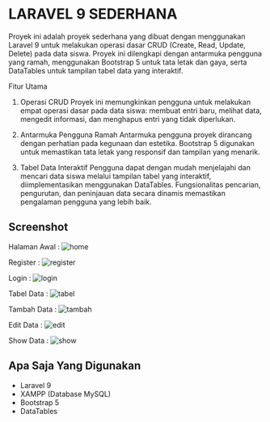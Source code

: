 # LARAVEL 9 SEDERHANA

Proyek ini adalah proyek sederhana yang dibuat dengan menggunakan Laravel 9 untuk melakukan operasi dasar CRUD (Create, Read, Update, Delete) pada data siswa. Proyek ini dilengkapi dengan antarmuka pengguna yang ramah, menggunakan Bootstrap 5 untuk tata letak dan gaya, serta DataTables untuk tampilan tabel data yang interaktif.

Fitur Utama
1. Operasi CRUD
Proyek ini memungkinkan pengguna untuk melakukan empat operasi dasar pada data siswa: membuat entri baru, melihat data, mengedit informasi, dan menghapus entri yang tidak diperlukan.

2. Antarmuka Pengguna Ramah
Antarmuka pengguna proyek dirancang dengan perhatian pada kegunaan dan estetika. Bootstrap 5 digunakan untuk memastikan tata letak yang responsif dan tampilan yang menarik.

3. Tabel Data Interaktif
Pengguna dapat dengan mudah menjelajahi dan mencari data siswa melalui tampilan tabel yang interaktif, diimplementasikan menggunakan DataTables. Fungsionalitas pencarian, pengurutan, dan peninjauan data secara dinamis memastikan pengalaman pengguna yang lebih baik.

## Screenshot

Halaman Awal :
![home](https://github.com/NCholisM/belajarlaravel/assets/57277402/58842f44-888e-4fac-88b1-640ce5cc79c9)

Register :
![register](https://github.com/NCholisM/belajarlaravel/assets/57277402/752bfb6d-3fbf-4873-ac8a-e896aa4a794b)

Login :
![login](https://github.com/NCholisM/belajarlaravel/assets/57277402/ecb93f4a-da6e-4210-989a-ebbb97467238)

Tabel Data :
![tabel](https://github.com/NCholisM/belajarlaravel/assets/57277402/f5428ecf-e6eb-46b8-a177-5954a580af84)

Tambah Data :
![tambah](https://github.com/NCholisM/belajarlaravel/assets/57277402/0cea66ea-7c57-4a62-b01f-8ee47c5e355a)


Edit Data :
![edit](https://github.com/NCholisM/belajarlaravel/assets/57277402/4f339d2e-8a23-4c8b-a4d0-f1e4d2d201d6)

Show Data :
![show](https://github.com/NCholisM/belajarlaravel/assets/57277402/da5d885b-88fe-4d5d-b886-92ad94566cbb)


## Apa Saja Yang Digunakan

-   Laravel 9
-   XAMPP (Database MySQL)
-   Bootstrap 5
-   DataTables
